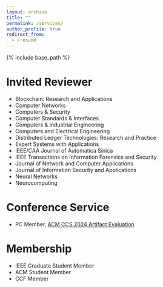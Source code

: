 ```yaml
---
layout: archive
title: ""
permalink: /services/
author_profile: true
redirect_from:
  - /resume
---
```


{% include base_path %}

# Invited Reviewer
* Blockchain: Research and Applications
* Computer Networks
* Computers & Security
* Computer Standards & Interfaces
* Computers & Industrial Engineering
* Computers and Electrical Engineering
* Distributed Ledger Technologies: Research and Practice
* Expert Systems with Applications
* IEEE/CAA Journal of Automatica Sinica
* IEEE Transactions on Information Forensics and Security
* Journal of Network and Computer Applications
* Journal of Information Security and Applications
* Neural Networks
* Neurocomputing

# Conference Service
* PC Member, [ACM CCS 2024 Artifact Evaluation](https://www.sigsac.org/ccs/CCS2024/organization/ae-committee.html)

# Membership
* IEEE Graduate Student Member<br /> 
* ACM Student Member<br /> 
* CCF Member<br /> 



<!-- # Intership -->


  
